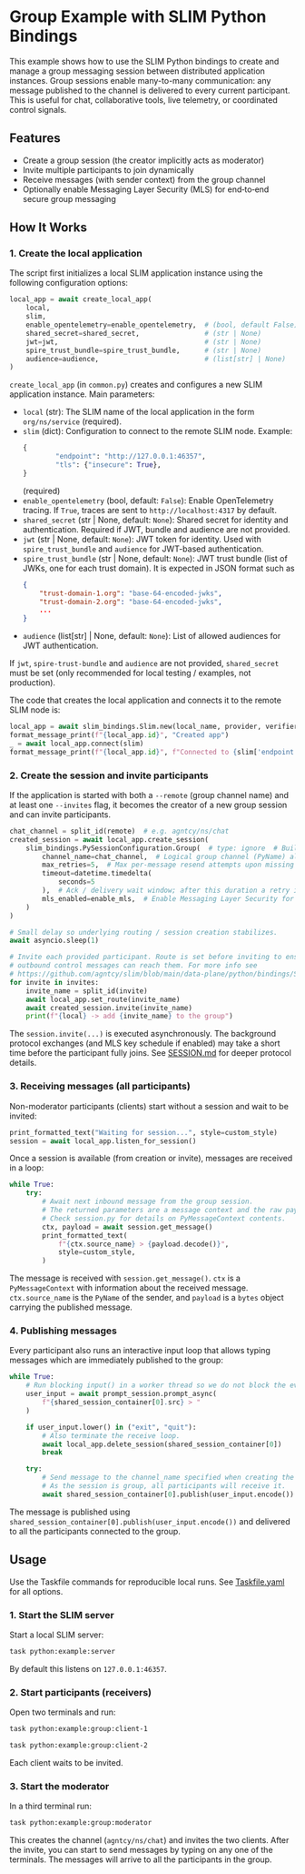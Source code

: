 # Group Example with SLIM Python Bindings

This example shows how to use the SLIM Python bindings to create and manage a
group messaging session between distributed application instances.
Group sessions enable many-to-many communication: any message
published to the channel is delivered to every current participant. This is
useful for chat, collaborative tools, live telemetry, or coordinated
control signals.

## Features
- Create a group session (the creator implicitly acts as moderator)
- Invite multiple participants to join dynamically
- Receive messages (with sender context) from the group channel
- Optionally enable Messaging Layer Security (MLS) for end‑to‑end secure group messaging

## How It Works

### 1. Create the local application

The script first initializes a local SLIM application instance using the
following configuration options:

```python
local_app = await create_local_app(
    local,
    slim,
    enable_opentelemetry=enable_opentelemetry,  # (bool, default False)
    shared_secret=shared_secret,                # (str | None)
    jwt=jwt,                                    # (str | None)
    spire_trust_bundle=spire_trust_bundle,      # (str | None)
    audience=audience,                          # (list[str] | None)
)
```



`create_local_app` (in `common.py`) creates and configures a new SLIM
application instance. Main parameters:



- `local` (str): The SLIM name of the local application in the form
    `org/ns/service` (required).
- `slim` (dict): Configuration to connect to the remote SLIM node. Example:
    ```python
    {
            "endpoint": "http://127.0.0.1:46357",
            "tls": {"insecure": True},
    }
    ```
    (required)
- `enable_opentelemetry` (bool, default: `False`): Enable OpenTelemetry
    tracing. If `True`, traces are sent to `http://localhost:4317` by default.
- `shared_secret` (str | None, default: `None`): Shared secret for identity and
    authentication. Required if JWT, bundle and audience are not provided.
- `jwt` (str | None, default: `None`): JWT token for identity. Used with
    `spire_trust_bundle` and `audience` for JWT-based authentication.
- `spire_trust_bundle` (str | None, default: `None`): JWT trust bundle (list
    of JWKs, one for each trust domain). It is expected in JSON format such as
    ```json
    {
        "trust-domain-1.org": "base-64-encoded-jwks",
        "trust-domain-2.org": "base-64-encoded-jwks",
        ...
    }
    ```
- `audience` (list[str] | None, default: `None`): List of allowed audiences for
    JWT authentication.

If `jwt`, `spire-trust-bundle` and `audience` are not provided, `shared_secret` must be set (only
recommended for local testing / examples, not production).

The code that creates the local application and connects it to the remote
SLIM node is:
```python
local_app = await slim_bindings.Slim.new(local_name, provider, verifier)
format_message_print(f"{local_app.id}", "Created app")
_ = await local_app.connect(slim)
format_message_print(f"{local_app.id}", f"Connected to {slim['endpoint']}")
```
### 2. Create the session and invite participants

If the application is started with both a `--remote` (group channel name)
and at least one `--invites` flag, it becomes the creator of a new group
session and can invite participants.

```python
chat_channel = split_id(remote)  # e.g. agntcy/ns/chat
created_session = await local_app.create_session(
    slim_bindings.PySessionConfiguration.Group(  # type: ignore  # Build group session configuration
        channel_name=chat_channel,  # Logical group channel (PyName) all participants join; acts as group/topic identifier.
        max_retries=5,  # Max per-message resend attempts upon missing ack before reporting a delivery failure.
        timeout=datetime.timedelta(
            seconds=5
        ),  # Ack / delivery wait window; after this duration a retry is triggered (until max_retries).
        mls_enabled=enable_mls,  # Enable Messaging Layer Security for end-to-end encrypted & authenticated group communication.
    )
)

# Small delay so underlying routing / session creation stabilizes.
await asyncio.sleep(1)

# Invite each provided participant. Route is set before inviting to ensure
# outbound control messages can reach them. For more info see
# https://github.com/agntcy/slim/blob/main/data-plane/python/bindings/SESSION.md#invite-a-new-participant
for invite in invites:
    invite_name = split_id(invite)
    await local_app.set_route(invite_name)
    await created_session.invite(invite_name)
    print(f"{local} -> add {invite_name} to the group")
```

The `session.invite(...)` is executed asynchronously. The background protocol
exchanges (and MLS key schedule if enabled) may take a short time before the
participant fully joins. See [SESSION.md](../../../SESSION.md) for deeper
protocol details.

### 3. Receiving messages (all participants)

Non-moderator participants (clients) start without a session and wait to be
invited:

```python
print_formatted_text("Waiting for session...", style=custom_style)
session = await local_app.listen_for_session()
```

Once a session is available (from creation or invite), messages are received in a loop:

```python
while True:
    try:
        # Await next inbound message from the group session.
        # The returned parameters are a message context and the raw payload bytes.
        # Check session.py for details on PyMessageContext contents.
        ctx, payload = await session.get_message()
        print_formatted_text(
            f"{ctx.source_name} > {payload.decode()}",
            style=custom_style,
        )
```
The message is received with `session.get_message()`. `ctx` is a `PyMessageContext`
with information about the received message. `ctx.source_name` is the `PyName` of
the sender, and `payload` is a `bytes` object carrying the published message.

### 4. Publishing messages

Every participant also runs an interactive input loop that allows typing
messages which are immediately published to the group:

```python
while True:
    # Run blocking input() in a worker thread so we do not block the event loop.
    user_input = await prompt_session.prompt_async(
        f"{shared_session_container[0].src} > "
    )

    if user_input.lower() in ("exit", "quit"):
        # Also terminate the receive loop.
        await local_app.delete_session(shared_session_container[0])
        break

    try:
        # Send message to the channel_name specified when creating the session.
        # As the session is group, all participants will receive it.
        await shared_session_container[0].publish(user_input.encode())
```

The message is published using `shared_session_container[0].publish(user_input.encode())`
and delivered to all the participants connected to the group.

## Usage

Use the Taskfile commands for reproducible local runs. See
[Taskfile.yaml](../../Taskfile.yaml) for all options.

### 1. Start the SLIM server

Start a local SLIM server:

```bash
task python:example:server
```


By default this listens on `127.0.0.1:46357`.

### 2. Start participants (receivers)

Open two terminals and run:

```bash
task python:example:group:client-1
```

```bash
task python:example:group:client-2
```


Each client waits to be invited.

### 3. Start the moderator

In a third terminal run:

```bash
task python:example:group:moderator
```


This creates the channel (`agntcy/ns/chat`) and invites the two clients.
After the invite, you can start to send messages by typing on any one of the
terminals. The messages will arrive to all the participants in the group.
